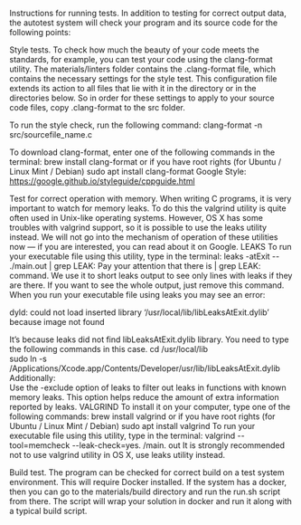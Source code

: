 Instructions for running tests.
In addition to testing for correct output data, the autotest system will check your program and its source code for the
following points:


Style tests. To check how much the beauty of your code meets the standards, for example, you can test your code
using the clang-format utility. The materials/linters folder contains the .clang-format file, which
contains the necessary settings for the style test. This configuration file extends its action to all files that lie
with it in the directory or in the directories below. So in order for these settings to apply to your source code
files, copy .clang-format to the src folder. 

To run the style check, run the following command: 
clang-format -n src/sourcefile_name.c 

To download clang-format, enter one of the following commands in the terminal: 
brew install clang-format 
or if you have root rights (for Ubuntu / Linux Mint / Debian) 
sudo apt install clang-format
Google Style: https://google.github.io/styleguide/cppguide.html


Test for correct operation with memory. When writing C programs, it is very important to watch for memory leaks.
To do this the valgrind utility is quite often used in Unix-like operating systems. However, OS X has some troubles
with valgrind support, so it is possible to use the leaks utility instead. We will not go into the mechanism of
operation of these utilities now — if you are interested, you can read about it on Google.
LEAKS
To run your executable file using this utility, type in the terminal: 
leaks -atExit -- ./main.out | grep LEAK:
Pay your attention that there is | grep LEAK: command. We use it to short leaks output to see only lines with
leaks if they are there. If you want to see the whole output, just remove this command.
When you run your executable file using leaks you may see an error:

dyld: could not load inserted library ‘/usr/local/lib/libLeaksAtExit.dylib’ because image not found

It’s because leaks did not find libLeaksAtExit.dylib library. 
You need to type the following commands in this case.
cd /usr/local/lib  
sudo ln -s /Applications/Xcode.app/Contents/Developer/usr/lib/libLeaksAtExit.dylib
Additionally:  
Use the -exclude option of leaks to filter out leaks in functions with known memory leaks. This option helps
reduce the amount of extra information reported by leaks.
VALGRIND
To install it on your computer, type one of the following commands: 
brew install valgrind 
or if you have root rights (for Ubuntu / Linux Mint / Debian) 
sudo apt install valgrind 
To run your executable file using this utility, type in the terminal: 
valgrind --tool=memcheck --leak-check=yes. /main. out
It is strongly recommended not to use valgrind utility in OS X, use leaks utility instead.


Build test. The program can be checked for correct build on a test system environment. This will require Docker
installed. If the system has a docker, then you can go to the materials/build directory and run the run.sh script
from there. The script will wrap your solution in docker and run it along with a typical build script.
